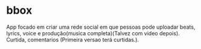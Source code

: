 # bbox

App focado em criar uma rede social em que pessoas pode uploadar beats, lyrics, voice e produção(musica completa)(Talvez com video depois). 
Curtida, comentarios (Primeira versao terá curtidas.).